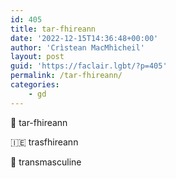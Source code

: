 ```yaml
---
id: 405
title: tar-fhireann
date: '2022-12-15T14:36:48+00:00'
author: 'Crìstean MacMhìcheil'
layout: post
guid: 'https://faclair.lgbt/?p=405'
permalink: /tar-fhireann/
categories:
    - gd
---
```


&#x1f3f4;&#xe0067;&#xe0062;&#xe0073;&#xe0063;&#xe0074;&#xe007f; tar-fhireann

&#x1f1ee;&#x1f1ea; trasfhireann

&#x1f3f4;&#xe0067;&#xe0062;&#xe0065;&#xe006e;&#xe0067;&#xe007f; transmasculine